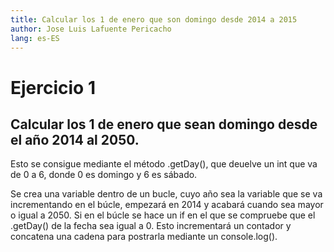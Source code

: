 ```yaml
---
title: Calcular los 1 de enero que son domingo desde 2014 a 2015
author: Jose Luis Lafuente Pericacho
lang: es-ES
---
```


# Ejercicio 1
## Calcular los 1 de enero que sean domingo desde el año 2014 al 2050.

Esto se consigue mediante el método .getDay(), que deuelve un int que va de 0 a 6, donde 0 es domingo y 6 es sábado.

Se crea una variable dentro de un bucle, cuyo año sea la variable que se va incrementando en el búcle, empezará en 2014 y acabará cuando sea mayor o igual a 2050. Si en el búcle se hace un if en el que se compruebe que el .getDay() de la fecha sea igual a 0.
Esto incrementará un contador y concatena una cadena para postrarla mediante un console.log().